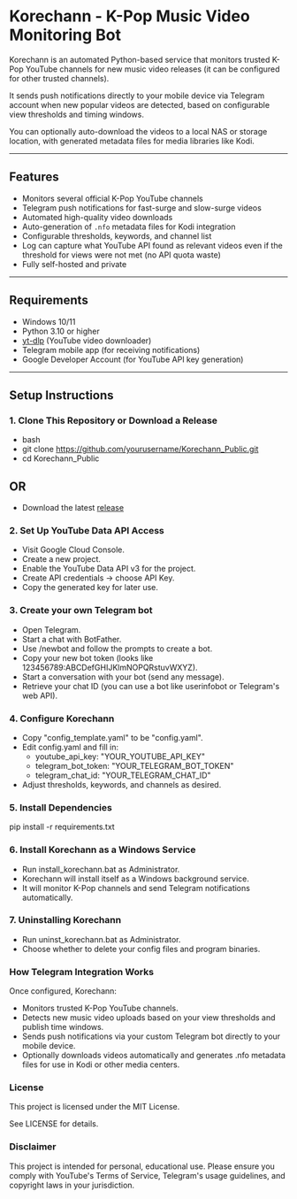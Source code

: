 # Korechann - K-Pop Music Video Monitoring Bot

Korechann is an automated Python-based service that monitors trusted K-Pop YouTube channels for new music video releases (it can be configured for other trusted channels).

It sends push notifications directly to your mobile device via Telegram account when new popular videos are detected, based on configurable view thresholds and timing windows.

You can optionally auto-download the videos to a local NAS or storage location, with generated metadata files for media libraries like Kodi.

---

## Features

- Monitors several official K-Pop YouTube channels
- Telegram push notifications for fast-surge and slow-surge videos
- Automated high-quality video downloads
- Auto-generation of `.nfo` metadata files for Kodi integration
- Configurable thresholds, keywords, and channel list
- Log can capture what YouTube API found as relevant videos even if the threshold for views were not met (no API quota waste)
- Fully self-hosted and private

---

## Requirements

- Windows 10/11
- Python 3.10 or higher
- [yt-dlp](https://github.com/yt-dlp/yt-dlp) (YouTube video downloader)
- Telegram mobile app (for receiving notifications)
- Google Developer Account (for YouTube API key generation)

---

## Setup Instructions

### 1. Clone This Repository or Download a Release

- bash
- git clone https://github.com/yourusername/Korechann_Public.git
- cd Korechann_Public
## OR
- Download the latest [release](https://github.com/GitSum86/Korechann/releases)

### 2. Set Up YouTube Data API Access

- Visit Google Cloud Console.
- Create a new project.
- Enable the YouTube Data API v3 for the project.
- Create API credentials → choose API Key.
- Copy the generated key for later use.

### 3. Create your own Telegram bot

- Open Telegram.
- Start a chat with BotFather.
- Use /newbot and follow the prompts to create a bot.
- Copy your new bot token (looks like 123456789:ABCDefGHIJKlmNOPQRstuvWXYZ).
- Start a conversation with your bot (send any message).
- Retrieve your chat ID (you can use a bot like userinfobot or Telegram's web API).

### 4. Configure Korechann

- Copy "config_template.yaml" to be "config.yaml".
- Edit config.yaml and fill in:
	- youtube_api_key: "YOUR_YOUTUBE_API_KEY"
	- telegram_bot_token: "YOUR_TELEGRAM_BOT_TOKEN"
	- telegram_chat_id: "YOUR_TELEGRAM_CHAT_ID"
- Adjust thresholds, keywords, and channels as desired.

### 5. Install Dependencies

pip install -r requirements.txt

### 6. Install Korechann as a Windows Service

- Run install_korechann.bat as Administrator.
- Korechann will install itself as a Windows background service.
- It will monitor K-Pop channels and send Telegram notifications automatically.

### 7. Uninstalling Korechann

- Run uninst_korechann.bat as Administrator.
- Choose whether to delete your config files and program binaries.

### How Telegram Integration Works

Once configured, Korechann:

- Monitors trusted K-Pop YouTube channels.
- Detects new music video uploads based on your view thresholds and publish time windows.
- Sends push notifications via your custom Telegram bot directly to your mobile device.
- Optionally downloads videos automatically and generates .nfo metadata files for use in Kodi or other media centers.

### License

This project is licensed under the MIT License.

See LICENSE for details.

### Disclaimer

This project is intended for personal, educational use.
Please ensure you comply with YouTube's Terms of Service, Telegram's usage guidelines, and copyright laws in your jurisdiction.

